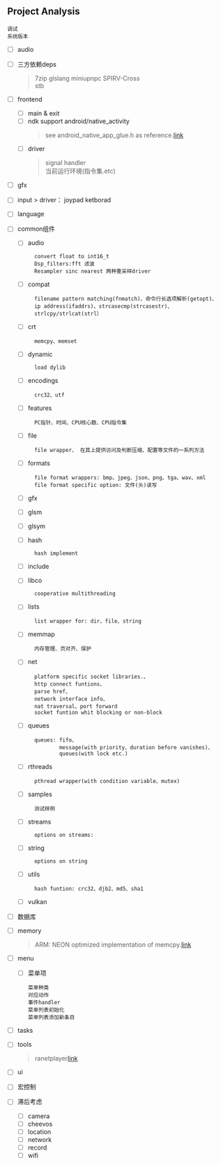 ## Project Analysis
    调试
    系统版本
    
- [ ] audio    
- [ ] 三方依赖deps
    > 7zip glslang miniupnpc SPIRV-Cross  
    > stb

- [ ] frontend
    * [ ] main & exit
    * [ ] ndk support android/native_activity
        >see android_native_app_glue.h as reference.[link](https://android.googlesource.com/platform/ndk/+/master/sources/android/native_app_glue/android_native_app_glue.h)        
    * [ ] driver
        > signal handler  
        > 当前运行环境(指令集.etc)
        
- [ ] gfx
- [ ] input
        > driver： joypad ketborad
- [ ] language
- [ ] common组件
    * [ ] audio
    
            convert float to int16_t
            Dsp_filters:fft 滤波
            Resampler sinc nearest 两种重采样driver
    * [ ] compat
    
            filename pattern matching(fnmatch)、命令行长选项解析(getopt)、
            ip address(ifaddrs)、strcasecmp(strcasestr)、
            strlcpy/strlcat(strl）
    * [ ] crt
    
            memcpy、memset
    * [ ] dynamic
    
            load dylib
    * [ ] encodings
        
            crc32、utf
    * [ ] features
            
            PC指针、时间、CPU核心数、CPU指令集
    * [ ] file
    
            file wrapper、 在其上提供访问及判断压缩、配置等文件的一系列方法
    * [ ] formats
    
            file format wrappers: bmp、jpeg、json、png、tga、wav、xml
            file format specific option: 文件(头)读写
    * [ ] gfx
    * [ ] glsm
    * [ ] glsym
    * [ ] hash
    
            hash implement
    * [ ] include
    * [ ] libco
    
            cooperative multithreading
    * [ ] lists
    
            list wrapper for: dir、file、string
    * [ ] memmap
    
            内存管理、页对齐、保护
    * [ ] net
    
            platform specific socket libraries.、
            http connect funtions、
            parse href、
            network interface info、
            nat traversal、port forward
            socket funtion whit blocking or non-block
    * [ ] queues
    
            queues: fifo、
                    message(with priority、duration before vanishes)、
                    queues(with lock etc.)
    * [ ] rthreads
    
            pthread wrapper(with condition variable、mutex)
    * [ ] samples
    
            测试样例
    * [ ] streams
    
            options on streams:
    * [ ] string
    
            options on string
    * [ ] utils
    
            hash funtion: crc32、djb2、md5、sha1
    * [ ] vulkan
- [ ] 数据库
- [ ] memory
    >ARM: NEON optimized implementation of memcpy.[link](http://sourceware.org/ml/libc-ports/2009-07/msg00003.html)
- [ ] menu
    * [ ] 菜单项
    
          菜单种类 
          对应动作 
          事件handler
          菜单列表初始化 
          菜单列表添加新条目
- [ ] tasks
- [ ] tools
   >ranetplayer[link](https://github.com/libretro/RetroArch/tree/master/tools/ranetplayer)
- [ ] ui
- [ ] 宏控制
- [ ] 滞后考虑
    * [ ] camera
    * [ ] cheevos
    * [ ] location
    * [ ] network
    * [ ] record
    * [ ] wifi
